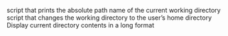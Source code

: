 script that prints the absolute path name of the current working directory
script that changes the working directory to the user’s home directory
Display current directory contents in a long format
